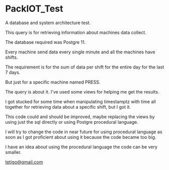 # PackIOT_Test
A database and system architecture test.

This query is for retrieving information about machines data collect. 

The database required was Postgre 11.

Every machine send data every single minute and all the machines have shifts.

The requirement is for the sum of data per shift for the entire day for the last 7 days.

But just for a specific machine named PRESS.

The query is about it. I've used some views for helping me get the results.

I got stucked for some time when manipulating timestamptz with time all together for retrieving data about a specific shift, but I got it. 

This code could and should be improved, maybe replacing the views by using just the sql directly or using Postgre procedural language.

I will try to change the code in near future for using procedural language as soon as I got proficient about using it because the code became too big.

I have an idea about using the procedural language the code can be very smaller.


<tetigo@gmail.com>


